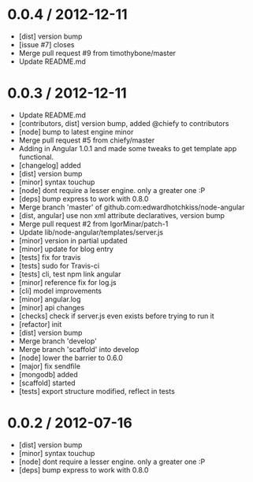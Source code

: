 
0.0.4 / 2012-12-11 
==================

  * [dist] version bump
  * [issue #7] closes
  * Merge pull request #9 from timothybone/master
  * Update README.md

0.0.3 / 2012-12-11 
==================

  * Update README.md
  * [contributors, dist] version bump, added @chiefy to contributors
  * [node] bump to latest engine minor
  * Merge pull request #5 from chiefy/master
  * Adding in Angular 1.0.1 and made some tweaks to get template app functional.
  * [changelog] added
  * [dist] version bump
  * [minor] syntax touchup
  * [node] dont require a lesser engine. only a greater one :P
  * [deps] bump express to work with 0.8.0
  * Merge branch 'master' of github.com:edwardhotchkiss/node-angular
  * [dist, angular] use non xml attribute declaratives, version bump
  * Merge pull request #2 from IgorMinar/patch-1
  * Update lib/node-angular/templates/server.js
  * [minor] version in partial updated
  * [minor] update for blog entry
  * [tests] fix for travis
  * [tests] sudo for Travis-ci
  * [tests] cli, test npm link angular
  * [minor] reference fix for log.js
  * [cli] model improvements
  * [minor] angular.log
  * [minor] api changes
  * [checks] check if server.js even exists before trying to run it
  * [refactor] init
  * [dist] version bump
  * Merge branch 'develop'
  * Merge branch 'scaffold' into develop
  * [node] lower the barrier to 0.6.0
  * [major] fix sendfile
  * [mongodb] added
  * [scaffold] started
  * [tests] export structure modified, reflect in tests

0.0.2 / 2012-07-16 
==================

  * [dist] version bump
  * [minor] syntax touchup
  * [node] dont require a lesser engine. only a greater one :P
  * [deps] bump express to work with 0.8.0
